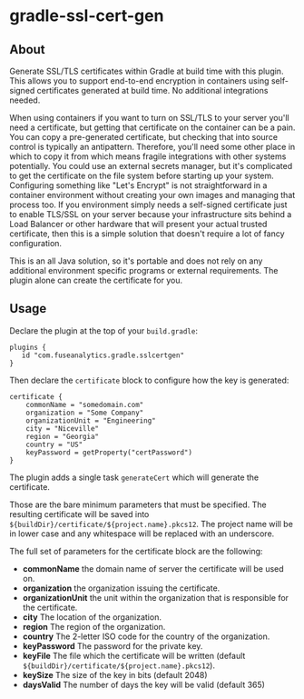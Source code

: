 # gradle-ssl-cert-gen

## About

Generate SSL/TLS certificates within Gradle at build time with this plugin.  This allows you to support 
end-to-end encryption in containers using self-signed certificates generated at build time.  No additional 
integrations needed.

When using containers if you want to turn on SSL/TLS to your server you'll need a certificate, but getting that 
certificate on the container can be a pain.  You can copy a pre-generated certificate, but checking that into source 
control is typically an antipattern.  Therefore, you'll need some other place in which to copy it from which means 
fragile integrations with other systems potentially.  You could use an external secrets manager, but it's complicated to
get the certificate on the file system before starting up your system.  Configuring something like "Let's Encrypt" is 
not straightforward in a container environment without creating your own images and managing that process too.  If you 
environment simply needs a self-signed certificate just to enable TLS/SSL on your server because your infrastructure 
sits behind a Load Balancer or other hardware that will present your actual trusted certificate, then this is a simple 
solution that doesn't require a lot of fancy configuration.

This is an all Java solution, so it's portable and does not rely on any additional environment specific programs or 
external requirements.  The plugin alone can create the certificate for you. 

## Usage

Declare the plugin at the top of your `build.gradle`:

```
plugins {
   id "com.fuseanalytics.gradle.sslcertgen"
}
```

Then declare the `certificate` block to configure how the key is generated:

```
certificate {
    commonName = "somedomain.com"
    organization = "Some Company"
    organizationUnit = "Engineering"
    city = "Niceville"
    region = "Georgia"
    country = "US"
    keyPassword = getProperty("certPassword")
}
```

The plugin adds a single task `generateCert` which will generate the certificate.

Those are the bare minimum parameters that must be specified.  The resulting certificate will
be saved into `${buildDir}/certificate/${project.name}.pkcs12`.  The project name will be in lower
case and any whitespace will be replaced with an underscore.

The full set of parameters for the certificate block are the following:
   * **commonName** the domain name of server the certificate will be used on.
   * **organization** the organization issuing the certificate.
   * **organizationUnit** the unit within the organization that is responsible for the certificate.
   * **city** The location of the organization.
   * **region** The region of the organization.
   * **country** The 2-letter ISO code for the country of the organization.
   * **keyPassword** The password for the private key.
   * **keyFile** The file which the certificate will be written (default `${buildDir}/certificate/${project.name}.pkcs12`).
   * **keySize** The size of the key in bits (default 2048)
   * **daysValid** The number of days the key will be valid (default 365)
